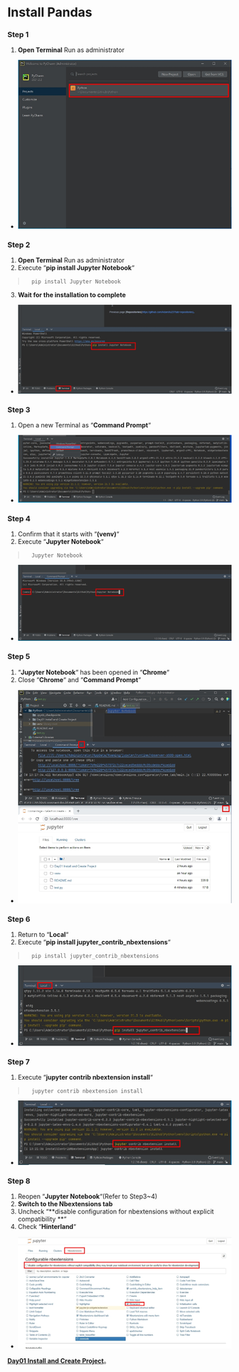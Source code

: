# Install Pandas
### Step 1
1.  **Open Terminal** Run as administrator
*   ![](https://github.com/AdamXu23/Python/blob/main/Day01%20Install%20and%20Create%20Project/Install%20Jupyter%20Notebook/Image/Install_Jupyter%20Notebook_01.jpg)
### Step 2
1.  **Open Terminal** Run as administrator
2.  Execute “**pip install Jupyter Notebook**“
>       pip install Jupyter Notebook
>       
3.  **Wait for the installation to complete**
*   ![](https://github.com/AdamXu23/Python/blob/main/Day01%20Install%20and%20Create%20Project/Install%20Jupyter%20Notebook/Image/Install_Jupyter%20Notebook_02.jpg)
### Step 3
1.  Open a new Terminal as “**Command Prompt**“
*   ![](https://github.com/AdamXu23/Python/blob/main/Day01%20Install%20and%20Create%20Project/Install%20Jupyter%20Notebook/Image/Install_Jupyter%20Notebook_03.jpg)
### Step 4
1.   Confirm that it starts with “**(venv)**“
2.   Execute “**Jupyter Notebook**“
>       Jupyter Notebook
>       
*   ![](https://github.com/AdamXu23/Python/blob/main/Day01%20Install%20and%20Create%20Project/Install%20Jupyter%20Notebook/Image/Install_Jupyter%20Notebook_04.jpg)
### Step 5
1.  “**Jupyter Notebook**“ has been opened in “**Chrome**“
2.  Close “**Chrome**“ and “**Command Prompt**“
*  ![](https://github.com/AdamXu23/Python/blob/main/Day01%20Install%20and%20Create%20Project/Install%20Jupyter%20Notebook/Image/Install_Jupyter%20Notebook_05.jpg)
### Step 6
1.  Return to “**Local**“
2.  Execute “**pip install jupyter_contrib_nbextensions**“
>       pip install jupyter_contrib_nbextensions
>       
*  ![](https://github.com/AdamXu23/Python/blob/main/Day01%20Install%20and%20Create%20Project/Install%20Jupyter%20Notebook/Image/Install_Jupyter%20Notebook_06.jpg)
### Step 7
1.  Execute “**jupyter contrib nbextension install**“
>       jupyter contrib nbextension install
>       
*  ![](https://github.com/AdamXu23/Python/blob/main/Day01%20Install%20and%20Create%20Project/Install%20Jupyter%20Notebook/Image/Install_Jupyter%20Notebook_07.jpg)
### Step 8
1.  Reopen “**Jupyter Notebook**“(Refer to Step3~4)
2.  **Switch to the Nbextensions tab**
3.  Uncheck “**disable configuration for nbextensions without explicit compatibility **“
4.  Check “**Hinterland**“
*  ![](https://github.com/AdamXu23/Python/blob/main/Day01%20Install%20and%20Create%20Project/Install%20Jupyter%20Notebook/Image/Install_Jupyter%20Notebook_08.jpg)

[**Day01 Install and Create Project**](https://github.com/AdamXu23/Python/tree/main/Day01%20Install%20and%20Create%20Project)。
